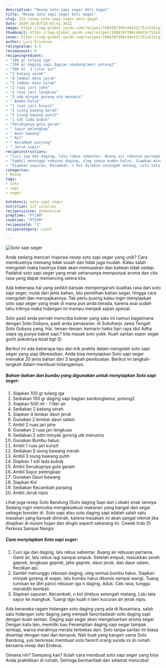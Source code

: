 ```yaml
---
description: "Resep Soto sapi seger Anti Gagal"
title: "Resep Soto sapi seger Anti Gagal"
slug: 315-resep-soto-sapi-seger-anti-gagal
date: 2020-10-07T18:03:41.361Z
image: https://img-global.cpcdn.com/recipes/1984397396cd4e33/751x532cq70/soto-sapi-seger-foto-resep-utama.jpg
thumbnail: https://img-global.cpcdn.com/recipes/1984397396cd4e33/751x532cq70/soto-sapi-seger-foto-resep-utama.jpg
cover: https://img-global.cpcdn.com/recipes/1984397396cd4e33/751x532cq70/soto-sapi-seger-foto-resep-utama.jpg
author: Lura Erickson
ratingvalue: 4.5
reviewcount: 8
recipeingredient:
- "100 gr tulang iga"
- "150 gr daging sapi bagian sandunglamur potong2"
- "500 ml  1 liter air"
- "2 batang sereh"
- "4 lembar daun jeruk"
- "2 lembar daun salam"
- "2 ruas jari jahe"
- "2 ruas jari lengkuas"
- "2 sdm minyak goreng utk menumis"
- " Bumbu halus"
- "1 ruas jari kunyit"
- "5 siung bawang merah"
- "3 siung bawang putih"
- "1 sdt lada bubuk"
- "Secukupnya gula garam"
- " Sayur pelengkap"
- " Daun bawang"
- " Kol"
- " Kecambah panjang"
- " Jeruk nipis"
recipeinstructions:
- "Cuci iga dan daging, lalu rebus sebentar. Buang air rebusan pertama. Ganti air, lalu rebus lagi sampai empuk. Setelah empuk, masukkan sereh geprek, lengkuas geprek, jahe geprek, daun jeruk, dan daun salam. Kecilkan api."
- "Sambil menunggu rebusan daging, uleg semua bumbu halus. Siapkan minyak goreng di wajan, lalu bumbu halus ditumis sampai wangi. Tuang tumisan ke dlm panci rebusan iga n daging. Aduk. Cek rasa, tunggu mendidih kembali."
- "Siapkan sayuran. Kecambah, n kol direbus setengah matang. Lalu tata sayur ke mangkuk. Tuangi dgn kuah n beri kucuran air jeruk nipis."
categories:
- Resep
tags:
- soto
- sapi
- seger

katakunci: soto sapi seger 
nutrition: 137 calories
recipecuisine: Indonesian
preptime: "PT14M"
cooktime: "PT53M"
recipeyield: "1"
recipecategory: Lunch

---
```



![Soto sapi seger](https://img-global.cpcdn.com/recipes/1984397396cd4e33/751x532cq70/soto-sapi-seger-foto-resep-utama.jpg)

Anda sedang mencari inspirasi resep soto sapi seger yang unik? Cara membuatnya memang tidak susah dan tidak juga mudah. Kalau salah mengolah maka hasilnya tidak akan memuaskan dan bahkan tidak sedap. Padahal soto sapi seger yang enak seharusnya mempunyai aroma dan cita rasa yang dapat memancing selera kita.

Ada beberapa hal yang sedikit banyak mempengaruhi kualitas rasa dari soto sapi seger, mulai dari jenis bahan, lalu pemilihan bahan segar, hingga cara mengolah dan menyajikannya. Tak perlu pusing kalau ingin menyiapkan soto sapi seger yang enak di mana pun anda berada, karena asal sudah tahu triknya maka hidangan ini mampu menjadi sajian spesial.

Soto pasti anda pernah mencoba kuliner yang satu ini namun bagaimana dengan Soto Gobyos, pasti anda penasaran. di Sukoharjo Jawa Tengah Soto Gobyos yang. Hai. teman-teman. kemarin habis hari raya idul Adha siapa yg punya babat sapi.? kita masak soto yukk. Kuah santan super segar gurih pokoknya lezat bgt 😊.


Berikut ini ada beberapa tips dan trik praktis dalam mengolah soto sapi seger yang siap dikreasikan. Anda bisa menyiapkan Soto sapi seger memakai 20 jenis bahan dan 3 langkah pembuatan. Berikut ini langkah-langkah dalam membuat hidangannya.

<!--inarticleads1-->

##### Bahan-bahan dan bumbu yang digunakan untuk menyiapkan Soto sapi seger:

1. Siapkan 100 gr tulang iga
1. Sediakan 150 gr daging sapi bagian sandunglamur, potong2
1. Siapkan 500 ml - 1 liter air
1. Sediakan 2 batang sereh
1. Siapkan 4 lembar daun jeruk
1. Gunakan 2 lembar daun salam
1. Ambil 2 ruas jari jahe
1. Gunakan 2 ruas jari lengkuas
1. Sediakan 2 sdm minyak goreng utk menumis
1. Gunakan  Bumbu halus:
1. Ambil 1 ruas jari kunyit
1. Sediakan 5 siung bawang merah
1. Ambil 3 siung bawang putih
1. Siapkan 1 sdt lada bubuk
1. Ambil Secukupnya gula garam
1. Ambil  Sayur pelengkap:
1. Gunakan  Daun bawang
1. Siapkan  Kol
1. Sediakan  Kecambah panjang
1. Ambil  Jeruk nipis


Lihat juga resep Soto Bandung (Soto daging Sapi dan Lobak) enak lainnya. Sedang ingin mencoba mengeksekusi makanan yang hangat dan segar sebagai booster di. Soto sapi atau soto daging sapi adalah salah satu masakan yang banyak diminati, karena masakan ini akan sangat nikmat jika disajikan di musim hujan dan dingin seperti sekarang ini. Cewek Indo Di Perkosa Sampai Nangis 

<!--inarticleads2-->

##### Cara menyiapkan Soto sapi seger:

1. Cuci iga dan daging, lalu rebus sebentar. Buang air rebusan pertama. Ganti air, lalu rebus lagi sampai empuk. Setelah empuk, masukkan sereh geprek, lengkuas geprek, jahe geprek, daun jeruk, dan daun salam. Kecilkan api.
1. Sambil menunggu rebusan daging, uleg semua bumbu halus. Siapkan minyak goreng di wajan, lalu bumbu halus ditumis sampai wangi. Tuang tumisan ke dlm panci rebusan iga n daging. Aduk. Cek rasa, tunggu mendidih kembali.
1. Siapkan sayuran. Kecambah, n kol direbus setengah matang. Lalu tata sayur ke mangkuk. Tuangi dgn kuah n beri kucuran air jeruk nipis.


Ada beraneka ragam hidangan soto daging yang ada di Nusantara, salah satu hidangan soto daging yang menjadi favoritadalah soto daging sapi dengan kuah santan. Daging sapi segar akan mengeluarkan aroma segar. Dengan kata lain, memiliki bau Penampilan daging sapi segar tampak lembap, warna merahnya merata terbebas dari. Soto tanpa santan ini biasa disantap dengan nasi dan kerupuk. Nah buat yang kangen sama Soto Bandung, yuk berkreasi membuat soto favorit orang sunda ini di rumah bersama resep dari Endeus. 

Gimana nih? Gampang kan? Itulah cara membuat soto sapi seger yang bisa Anda praktikkan di rumah. Semoga bermanfaat dan selamat mencoba!

